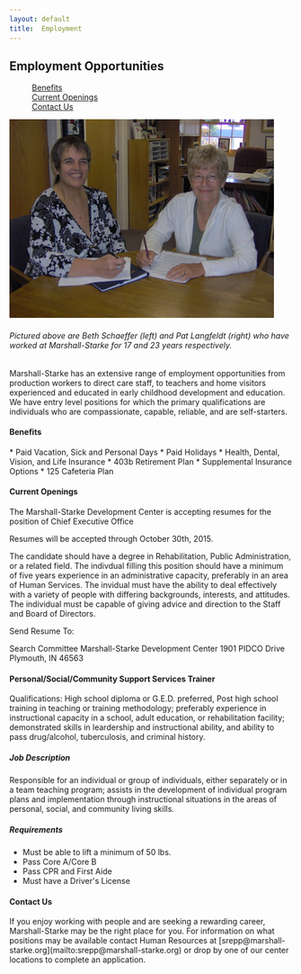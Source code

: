 ```yaml
---
layout: default
title:  Employment
---
```

## Employment Opportunities

<dl class="tabs pill">
  <dd><a href="#benefits">Benefits</a></dd>
  <dd><a href="#openings">Current Openings</a></dd>
  <dd><a href="#contact">Contact Us</a></dd>
</dl>

<div class="five columns" style="float: right;">
  <div href="#" class="th">
    <img src="/images/employment.jpg" />
    <h6 class="subheader">Pictured above are Beth Schaeffer (left) and Pat Langfeldt (right) who have worked at Marshall-Starke for 17 and 23 years respectively.</h6>
  </div>
  
</div>

Marshall-Starke has an extensive range of employment opportunities from production workers to direct care staff, to teachers and home visitors experienced and educated in early childhood development and education. We have entry level positions for which the primary qualifications are individuals who are compassionate, capable, reliable, and are self-starters.

<h4 id="benefits">Benefits</h4>
*  Paid Vacation, Sick and Personal Days
*  Paid Holidays
*  Health, Dental, Vision, and Life Insurance
*  403b Retirement Plan
*  Supplemental Insurance Options
*  125 Cafeteria Plan

<h4 id="openings">Current Openings</h4>

The Marshall-Starke Development Center is accepting resumes for the position of Chief Executive Office

Resumes will be accepted through October 30th, 2015.

The candidate should have a degree in Rehabilitation, Public Administration, or a related field.  The indivdual filling this position should have a minimum of five years experience in an administrative capacity, preferably in an area of Human Services.  The invidual must have the ability to deal effectively with a variety of people with differing backgrounds, interests, and attitudes.  The individual must be capable of giving advice and direction to the Staff and Board of Directors.

Send Resume To:  

Search Committee
Marshall-Starke Development Center
1901 PIDCO Drive
Plymouth, IN  46563

<h4 class="subheader">Personal/Social/Community Support Services Trainer</h4>
Qualifications:  High school diploma or G.E.D. preferred, Post high school training in teaching or training methodology; preferably experience in instructional capacity in a school, adult education, or rehabilitation facility; demonstrated skills in leardership and instructional ability, and ability to pass drug/alcohol, tuberculosis, and criminal history.

##### Job Description
Responsible for an individual or group of individuals, either separately or in a team teaching program; assists in the development of individual program plans and implementation through instructional situations in the areas of personal, social, and community living skills.

##### Requirements
* Must be able to lift a minimum of 50 lbs.
* Pass Core A/Core B
* Pass CPR and First Aide
* Must have a Driver's License

<h4 id="contact">Contact Us</h4>
If you enjoy working with people and are seeking a rewarding career, Marshall-Starke may be the right place for you. For information on what positions may be available contact Human Resources at [srepp@marshall-starke.org](mailto:srepp@marshall-starke.org) or drop by one of our center locations to complete an application.

